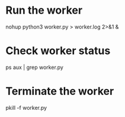 # Run the worker
nohup python3 worker.py > worker.log 2>&1 &

# Check worker status
ps aux | grep worker.py

# Terminate the worker
pkill -f worker.py
